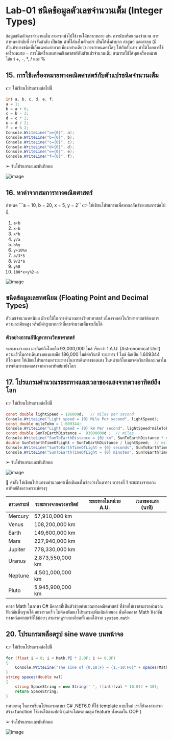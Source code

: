 # Lab-01  ชนิดข้อมูลตัวเลขจำนวนเต็ม (Integer Types)

ข้อมูลชนิดตัวเลขจำนวนเต็ม สามารถนำไปใช้งานได้หลากหลาย เช่น การนับหรือแสดงจำนวน การกำหนดลำดับที่ การจัดลำดับ เป็นต้น ค่าที่ใส่ลงในตัวแปร เป็นได้ทั้งค่าบวก ค่าศูนย์ และค่าลบ (มีตัวแปรบางชนิดที่เก็บเฉพาะค่าบวกเพียงอย่างเดียว) การกำหนดค่าใดๆ ให้กับตัวแปร ทำได้โดยการใช้เครื่องหมาย =
การใช้เครื่องหมายคณิตศาสตร์กับตัวแปรจำนวนเต็ม สามารถใช้ได้ทุกเครื่องหมาย ได้แก่ +, -, *, / และ %

## 15. การใช้เครื่องหมายทางคณิตศาสตร์กับตัวแปรชนิดจำนวนเต็ม

👉 ให้เขียนโปรแกรมต่อไปนี้

```csharp
int a, b, c, d, e, f;
a = 1;
b = a + 6;
c = b - 3;
d = c * 2;
e = d / 2;
f = e % 2;
Console.WriteLine("a={0}", a);
Console.WriteLine("b={0}", b);
Console.WriteLine("c={0}", c);
Console.WriteLine("d={0}", d);
Console.WriteLine("e={0}", e);
Console.WriteLine("f={0}", f);
```

➢ รันโปรแกรมและบันทึกผล

![image](https://github.com/CHAIYAPRUK/OOP2565-Week-02/assets/115066395/f65aacf4-95c2-4224-a484-4a3e405ebb53)




## 16. หาค่าจากสมการทางคณิตศาสตร์

กำหนด ```a = 10, b = 20, x = 5, y = 2``
👉 ให้เขียนโปรแกรมเพื่อหาผลลัพธ์ของสมการต่อไปนี้

1. `a+b`
2. `x-b`
3. `x*b`
4. `y/a`
5. `b%y`
6. `y+10%x`
7. `a/3*5`
8. `9/2*a`
9. `y%8`
10. `100*x+y%2-a`

![image](https://github.com/CHAIYAPRUK/OOP2565-Week-02/assets/115066395/ae040fb8-e408-4ea5-9c36-f53ddfd0f32f)

## ชนิดข้อมูลเลขทศนิยม (Floating Point and Decimal Types)

ตัวเลขจำนวนทศนิยม มักจะใช้ในการคำนวณทางวิทยาศาสตร์ เนื่องจากค่าในวิทยาศาสตร์ต้องการความละเอียดสูง หรือมีค่าสูงมากกว่าที่เลขจำนวนเต็มจะเก็บได้

### ตัวอย่างการแก้ปัญหาทางวิทยาศาสตร์

ระยะทางจากดาวอาทิตย์ถึงโลกคือ 93,000,000 ไมล์ เรียกว่า 1 A.U. (Astronomical Unit)
ความเร็วในการเดินทางของแสงคือ 186,000 ไมล์ต่อวินาที
ระยะทาง 1 ไมล์ คิดเป็น 1.609344 กิโลเมตร
ให้เขียนโปรแกรมหาระยะทางในการเดินทางของแสง ในหน่วยกิโลเมตรต่อวินาทีและเวลาในการเดินทางของแสงจากดวงอาทิตย์มายังโลก

## 17.  โปรแกรมคำนวณระยะทางและเวลาของแสงจากดวงอาทิตย์ถึงโลก

👉 ให้เขียนโปรแกรมต่อไปนี้

```csharp
const double lightSpeed = 186000d;   // miles per second
Console.WriteLine("Light speed = {0} Mile Per second", lightSpeed);
const double mileTokm = 1.609344;
Console.WriteLine("Light speed = {0} km Per second", lightSpeed*mileTokm);
const double SunToEarthDistance =  93000000d ;  // miles
Console.WriteLine("SunToEarthDistance = {0} km", SunToEarthDistance * mileTokm);
double SunToEarthTimeOfLight = SunToEarthDistance / lightSpeed;  // miles
Console.WriteLine("SunToEarthTimeOfLight = {0} seconds", SunToEarthTimeOfLight);
Console.WriteLine("SunToEarthTimeOfLight = {0} minutes", SunToEarthTimeOfLight/60d);
```

➢ รันโปรแกรมและบันทึกผล

![image](https://github.com/CHAIYAPRUK/OOP2565-Week-02/assets/115066395/cfbbab2a-d49e-4214-8e21-0ac38fb4620d)



👷 คำสั่ง ให้เขียนโปรแกรมคำนวณค่าเพื่อเติมลงในช่องว่างในตาราง
ตารางที่ 1 ระยะทางจากดวงอาทิตย์ถึงดาวเคราะห์ต่างๆ

| ดาวเคราะห์ | ระยะทางจากดวงอาทิตย์ | ระยะทางในหน่วย A.U. | เวลาของแสง (นาที)
|---|---|---|---|
| Mercury | 57,910,000 km | |
| Venus | 108,200,000 km | |
| Earth | 149,600,000 km | |
| Mars | 227,940,000 km | |
| Jupiter |  778,330,000 km | |
| Uranus | 2,873,550,000 km | |
| Neptune | 4,501,000,000 km | |
| Pluto | 5,945,900,000 km | |



 คลาส Math ในภาษา C# มีคลาสที่เป็นตัวช่วยคำนวณทางคณิตศาสตร์ ที่ช่วยให้เราสามารถคำนวณฟังก์ชันพื้นฐานได้ อย่างรวดเร็ว ไม่ต้องพัฒนาโปรแกรมเพิ่มเติมด้วยเอง นั่นคือคลาส Math ฟังก์ชันทางคณิตศาสตร์ที่ใช้บ่อยๆ สามารถดูรายละเอียดทั้งหมดได้จาก `system.math`

 
## 20.  โปรแกรมพล็อตรูป sine wave บนหน้าจอ

👉 ให้เขียนโปรแกรมต่อไปนี้

```csharp
for (float i = 0; i < Math.PI * 2.0F; i += 0.3F)
{
    Console.WriteLine("The sine of {0,10:F} = {1,-10:F6}" + spaces(Math.Sin(i)) + "*", i, Math.Sin(i));
}
string spaces(double val)
{
    string SpaceString = new String(' ', ((int)(val * 10.0)) + 10);
    return SpaceString;
}
```

หมายเหตุ ในการเขียนโปรแกรมภาษา C# .NET6.0 ที่ใช้ template แบบใหม่ เราก็ยังคงสามารถสร้าง function ใช้งานได้ตามปกติ (แต่จะไม่ครอบคลุม feature ทั้งหมดใน OOP )

➢ รันโปรแกรมและบันทึกผล

![image](https://github.com/CHAIYAPRUK/OOP2565-Week-02/assets/115066395/66223e95-b188-4472-8691-4122cc39b5c3)

  
